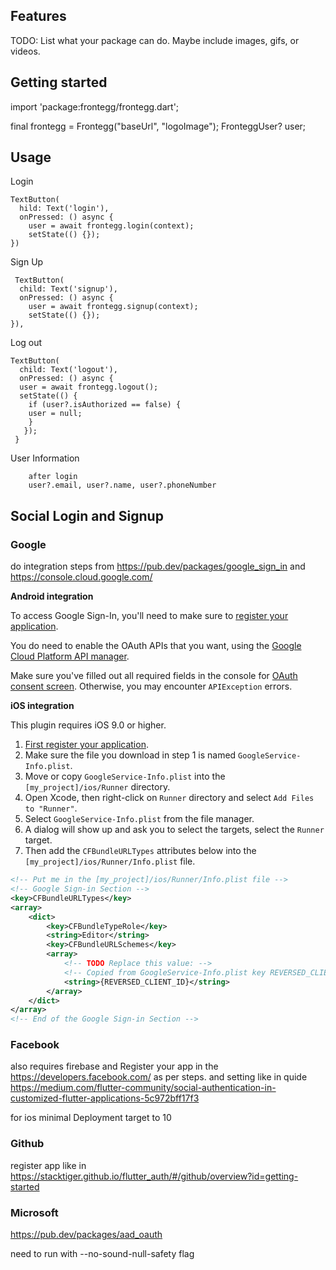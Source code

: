 ## Features

TODO: List what your package can do. Maybe include images, gifs, or videos.

## Getting started

import 'package:frontegg/frontegg.dart';

final frontegg = Frontegg("baseUrl", "logoImage");
FronteggUser? user;

## Usage

Login

```
TextButton(
  hild: Text('login'),
  onPressed: () async {
    user = await frontegg.login(context);
    setState(() {});
})
```

Sign Up

```
 TextButton(
  child: Text('signup'),
  onPressed: () async {
    user = await frontegg.signup(context);
    setState(() {});
}),
```

Log out

```
TextButton(
  child: Text('logout'),
  onPressed: () async {
  user = await frontegg.logout();
  setState(() {
    if (user?.isAuthorized == false) {
    user = null;
    }
   });
 }
```

User Information

```
    after login
    user?.email, user?.name, user?.phoneNumber
```

## Social Login and Signup

### Google

do integration steps from https://pub.dev/packages/google_sign_in and https://console.cloud.google.com/

**Android integration**

To access Google Sign-In, you'll need to make sure to [register your application](https://firebase.google.com/docs/android/setup).

You do need to enable the OAuth APIs that you want, using the
[Google Cloud Platform API manager](https://console.developers.google.com/).

Make sure you've filled out all required fields in the console for
[OAuth consent screen](https://console.developers.google.com/apis/credentials/consent).
Otherwise, you may encounter `APIException` errors.

**iOS integration**

This plugin requires iOS 9.0 or higher.

1. [First register your application](https://firebase.google.com/docs/ios/setup).
2. Make sure the file you download in step 1 is named
   `GoogleService-Info.plist`.
3. Move or copy `GoogleService-Info.plist` into the `[my_project]/ios/Runner`
   directory.
4. Open Xcode, then right-click on `Runner` directory and select
   `Add Files to "Runner"`.
5. Select `GoogleService-Info.plist` from the file manager.
6. A dialog will show up and ask you to select the targets, select the `Runner`
   target.
7. Then add the `CFBundleURLTypes` attributes below into the
   `[my_project]/ios/Runner/Info.plist` file.

```xml
<!-- Put me in the [my_project]/ios/Runner/Info.plist file -->
<!-- Google Sign-in Section -->
<key>CFBundleURLTypes</key>
<array>
	<dict>
		<key>CFBundleTypeRole</key>
		<string>Editor</string>
		<key>CFBundleURLSchemes</key>
		<array>
			<!-- TODO Replace this value: -->
			<!-- Copied from GoogleService-Info.plist key REVERSED_CLIENT_ID -->
			<string>{REVERSED_CLIENT_ID}</string>
		</array>
	</dict>
</array>
<!-- End of the Google Sign-in Section -->
```

### Facebook

also requires firebase and Register your app in the https://developers.facebook.com/ as per steps.
and setting like in quide https://medium.com/flutter-community/social-authentication-in-customized-flutter-applications-5c972bff17f3

for ios minimal Deployment target to 10

### Github

register app like in https://stacktiger.github.io/flutter_auth/#/github/overview?id=getting-started

### Microsoft

https://pub.dev/packages/aad_oauth

need to run with --no-sound-null-safety flag
